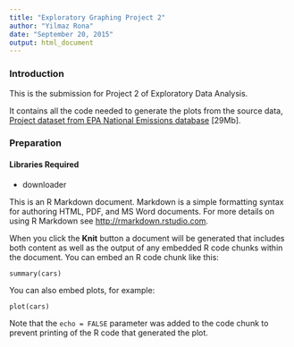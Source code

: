 ```yaml
---
title: "Exploratory Graphing Project 2"
author: "Yilmaz Rona"
date: "September 20, 2015"
output: html_document
---
```


### Introduction
This is the submission for Project 2 of Exploratory Data Analysis.

It contains all the code needed to generate the plots from the source data, <a href="https://d396qusza40orc.cloudfront.net/exdata%2Fdata%2FNEI_data.zip">Project dataset from  EPA National Emissions database</a> [29Mb].

### Preparation
#### Libraries Required
* downloader



This is an R Markdown document. Markdown is a simple formatting syntax for authoring HTML, PDF, and MS Word documents. For more details on using R Markdown see <http://rmarkdown.rstudio.com>.

When you click the **Knit** button a document will be generated that includes both content as well as the output of any embedded R code chunks within the document. You can embed an R code chunk like this:

```{r}
summary(cars)
```

You can also embed plots, for example:

```{r, echo=FALSE}
plot(cars)
```

Note that the `echo = FALSE` parameter was added to the code chunk to prevent printing of the R code that generated the plot.
